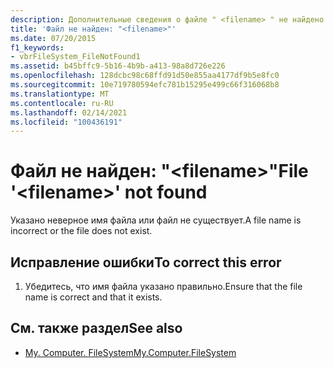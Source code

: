 ```yaml
---
description: Дополнительные сведения о файле " <filename> " не найдено.
title: 'Файл не найден: "<filename>"'
ms.date: 07/20/2015
f1_keywords:
- vbrFileSystem_FileNotFound1
ms.assetid: b45bffc9-5b16-4b9b-a413-98a8d726e226
ms.openlocfilehash: 128dcbc98c68ffd91d50e855aa4177df9b5e8fc0
ms.sourcegitcommit: 10e719780594efc781b15295e499c66f316068b8
ms.translationtype: MT
ms.contentlocale: ru-RU
ms.lasthandoff: 02/14/2021
ms.locfileid: "100436191"
---
```

# <a name="file-filename-not-found"></a><span data-ttu-id="e4ce1-103">Файл не найден: "\<filename>"</span><span class="sxs-lookup"><span data-stu-id="e4ce1-103">File '\<filename>' not found</span></span>

<span data-ttu-id="e4ce1-104">Указано неверное имя файла или файл не существует.</span><span class="sxs-lookup"><span data-stu-id="e4ce1-104">A file name is incorrect or the file does not exist.</span></span>  
  
## <a name="to-correct-this-error"></a><span data-ttu-id="e4ce1-105">Исправление ошибки</span><span class="sxs-lookup"><span data-stu-id="e4ce1-105">To correct this error</span></span>  
  
1. <span data-ttu-id="e4ce1-106">Убедитесь, что имя файла указано правильно.</span><span class="sxs-lookup"><span data-stu-id="e4ce1-106">Ensure that the file name is correct and that it exists.</span></span>  
  
## <a name="see-also"></a><span data-ttu-id="e4ce1-107">См. также раздел</span><span class="sxs-lookup"><span data-stu-id="e4ce1-107">See also</span></span>

- [<span data-ttu-id="e4ce1-108">My. Computer. FileSystem</span><span class="sxs-lookup"><span data-stu-id="e4ce1-108">My.Computer.FileSystem</span></span>](xref:Microsoft.VisualBasic.FileIO.FileSystem)
